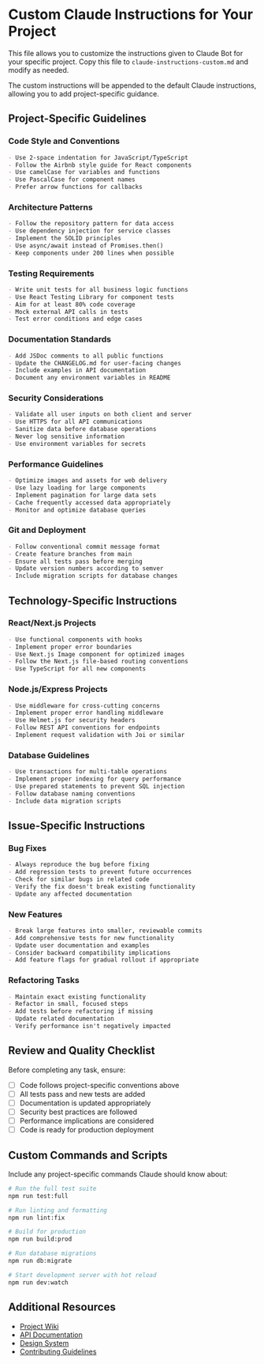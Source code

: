 # Custom Claude Instructions for Your Project

This file allows you to customize the instructions given to Claude Bot for your specific project. Copy this file to `claude-instructions-custom.md` and modify as needed.

The custom instructions will be appended to the default Claude instructions, allowing you to add project-specific guidance.

## Project-Specific Guidelines

### Code Style and Conventions
```markdown
- Use 2-space indentation for JavaScript/TypeScript
- Follow the Airbnb style guide for React components
- Use camelCase for variables and functions
- Use PascalCase for component names
- Prefer arrow functions for callbacks
```

### Architecture Patterns
```markdown
- Follow the repository pattern for data access
- Use dependency injection for service classes
- Implement the SOLID principles
- Use async/await instead of Promises.then()
- Keep components under 200 lines when possible
```

### Testing Requirements
```markdown
- Write unit tests for all business logic functions
- Use React Testing Library for component tests
- Aim for at least 80% code coverage
- Mock external API calls in tests
- Test error conditions and edge cases
```

### Documentation Standards
```markdown
- Add JSDoc comments to all public functions
- Update the CHANGELOG.md for user-facing changes
- Include examples in API documentation
- Document any environment variables in README
```

### Security Considerations
```markdown
- Validate all user inputs on both client and server
- Use HTTPS for all API communications
- Sanitize data before database operations
- Never log sensitive information
- Use environment variables for secrets
```

### Performance Guidelines
```markdown
- Optimize images and assets for web delivery
- Use lazy loading for large components
- Implement pagination for large data sets
- Cache frequently accessed data appropriately
- Monitor and optimize database queries
```

### Git and Deployment
```markdown
- Follow conventional commit message format
- Create feature branches from main
- Ensure all tests pass before merging
- Update version numbers according to semver
- Include migration scripts for database changes
```

## Technology-Specific Instructions

### React/Next.js Projects
```markdown
- Use functional components with hooks
- Implement proper error boundaries
- Use Next.js Image component for optimized images
- Follow the Next.js file-based routing conventions
- Use TypeScript for all new components
```

### Node.js/Express Projects
```markdown
- Use middleware for cross-cutting concerns
- Implement proper error handling middleware
- Use Helmet.js for security headers
- Follow REST API conventions for endpoints
- Implement request validation with Joi or similar
```

### Database Guidelines
```markdown
- Use transactions for multi-table operations
- Implement proper indexing for query performance
- Use prepared statements to prevent SQL injection
- Follow database naming conventions
- Include data migration scripts
```

## Issue-Specific Instructions

### Bug Fixes
```markdown
- Always reproduce the bug before fixing
- Add regression tests to prevent future occurrences
- Check for similar bugs in related code
- Verify the fix doesn't break existing functionality
- Update any affected documentation
```

### New Features
```markdown
- Break large features into smaller, reviewable commits
- Add comprehensive tests for new functionality
- Update user documentation and examples
- Consider backward compatibility implications
- Add feature flags for gradual rollout if appropriate
```

### Refactoring Tasks
```markdown
- Maintain exact existing functionality
- Refactor in small, focused steps
- Add tests before refactoring if missing
- Update related documentation
- Verify performance isn't negatively impacted
```

## Review and Quality Checklist

Before completing any task, ensure:
- [ ] Code follows project-specific conventions above
- [ ] All tests pass and new tests are added
- [ ] Documentation is updated appropriately
- [ ] Security best practices are followed
- [ ] Performance implications are considered
- [ ] Code is ready for production deployment

## Custom Commands and Scripts

Include any project-specific commands Claude should know about:

```bash
# Run the full test suite
npm run test:full

# Run linting and formatting
npm run lint:fix

# Build for production
npm run build:prod

# Run database migrations
npm run db:migrate

# Start development server with hot reload
npm run dev:watch
```

## Additional Resources

- [Project Wiki](https://github.com/yourorg/yourproject/wiki)
- [API Documentation](https://api.yourproject.com/docs)
- [Design System](https://design.yourproject.com)
- [Contributing Guidelines](./CONTRIBUTING.md)